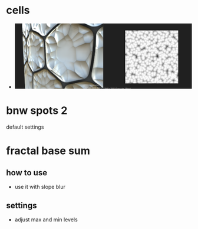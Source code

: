 # cells

- <img src="./images/noise-nodes/cells-like-structure.png">

# bnw spots 2

default settings

# fractal base sum

## how to use

- use it with slope blur

## settings

- adjust max and min levels
